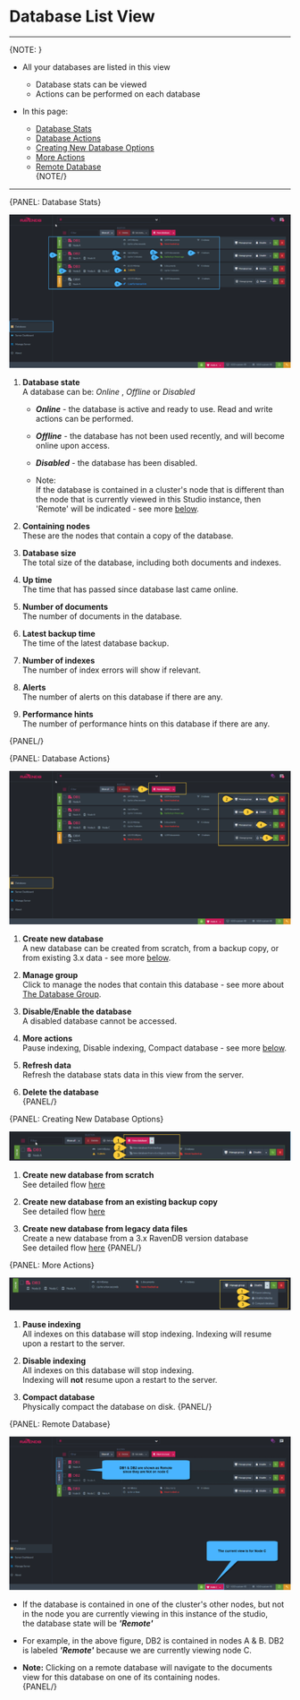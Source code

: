 ﻿# Database List View
---

{NOTE: }

* All your databases are listed in this view  
  * Database stats can be viewed  
  * Actions can be performed on each database  

* In this page:  
  * [Database Stats](../../studio/database/databases-list-view#database-stats)  
  * [Database Actions](../../studio/database/databases-list-view#database-actions)  
  * [Creating New Database Options](../../studio/database/databases-list-view#creating-new-database-options)  
  * [More Actions](../../studio/database/databases-list-view#more-actions)  
  * [Remote Database](../../studio/database/databases-list-view#remote-database)  
{NOTE/}

---

{PANEL: Database Stats}

![Figure 1. Database Stats](images/database-stats.png "Database Stats")

1. **Database state**    
   A database can be: _Online_ , _Offline_ or _Disabled_        

   * ***Online***   - the database is active and ready to use. Read and write actions can be performed.  
   * ***Offline***  - the database has not been used recently, and will become online upon access.  
   * ***Disabled*** - the database has been disabled.  
  
   * Note:  
     If the database is contained in a cluster's node that is different than the node that is currently viewed in this Studio instance, then 'Remote' will be indicated - see more [below](../../studio/database/databases-list-view#remote-database).

2. **Containing nodes**   
   These are the nodes that contain a copy of the database. 

3. **Database size**    
   The total size of the database, including both documents and indexes.

4. **Up time**        
   The time that has passed since database last came online. 

5. **Number of documents**      
   The number of documents in the database.

6. **Latest backup time**      
   The time of the latest database backup.
      
7. **Number of indexes**    
   The number of index errors will show if relevant.

8. **Alerts**    
   The number of alerts on this database if there are any.

9. **Performance hints**    
   The number of performance hints on this database if there are any.
   
{PANEL/}

{PANEL: Database Actions}

![Figure 2. Database Actions](images/database-actions-1.png "Database Actions")

1. **Create new database**  
   A new database can be created from scratch, from a backup copy, or from existing 3.x data - see more [below](../../studio/database/databases-list-view#creating-new-database-options).

2. **Manage group**  
   Click to manage the nodes that contain this database - see more about [The Database Group](../../studio/database/settings/manage-database-group).

3. **Disable/Enable the database**  
   A disabled database cannot be accessed. 

4. **More actions**  
   Pause indexing, Disable indexing, Compact database - see more [below](../../studio/database/databases-list-view#more-actions). 

5. **Refresh data**  
   Refresh the database stats data in this view from the server.

6. **Delete the database**  
{PANEL/}

{PANEL: Creating New Database Options}

![Figure 3. Creating New Database](images/database-actions-2.png "Creating New Database Options")

1. **Create new database from scratch**   
   See detailed flow [here](../../studio/database/create-new-database/general-flow)  

2. **Create new database from an existing backup copy**   
   See detailed flow [here](../../studio/database/create-new-database/from-backup)  

3. **Create new database from legacy data files**      
   Create a new database from a 3.x RavenDB version database    
   See detailed flow [here](../../studio/database/create-new-database/from-legacy-files)
{PANEL/}

{PANEL: More Actions}

![Figure 4. More Actions](images/database-actions-3.png "More Actions")

1. **Pause indexing**      
   All indexes on this database will stop indexing.
   Indexing will resume upon a restart to the server.  

2. **Disable indexing**     
   All indexes on this database will stop indexing.  
   Indexing will **not** resume upon a restart to the server.  

3. **Compact database**   
   Physically compact the database on disk.
{PANEL/}

{PANEL: Remote Database}

![Figure 5. Remote Database](images/database-actions-4.png "Remote Database")

* If the database is contained in one of the cluster's other nodes, but not in the node you are currently viewing in this instance of the studio,  
  the database state will be ***'Remote'***

* For example, in the above figure, DB2 is contained in nodes A & B. 
  DB2 is labeled ***'Remote'*** because we are currently viewing node C.  

* **Note:** Clicking on a remote database will navigate to the documents view for this database on one of its containing nodes.  
{PANEL/}
